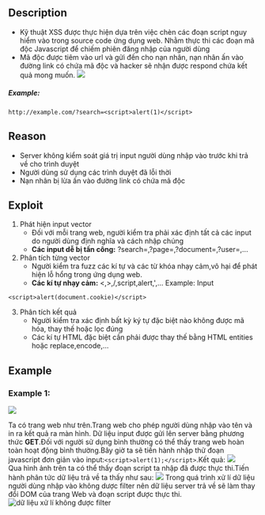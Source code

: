 ## Description
- Kỹ thuật XSS được thực hiện dựa trên việc chèn các đoạn script nguy hiểm vào trong source code ứng dụng web. Nhằm thực thi các đoạn mã độc Javascript để chiếm phiên đăng nhập của người dùng
- Mã độc được tiêm vào url và gửi đến cho nạn nhân, nạn nhân ấn vào đường link có chứa mã độc và hacker sẽ nhận được respond chứa kết quả mong muốn.
![](https://github.com/huyenlamchiton/owasp/blob/master/Input%20Validation%20Testing/image/1%20o_asKsD_JqunhqggHoxodw.png)  

##### Example:
```http://example.com/?search=<script>alert(1)</script>```
## Reason
- Server không kiểm soát giá trị input người dùng nhập vào trước khi trả về cho trình duyệt
- Người dùng sử dụng các trình duyệt đã lỗi thời
- Nạn nhân bị lừa ấn vào đường link có chứa mã độc
## Exploit
1. Phát hiện input vector  
    * Đối với mỗi trang web, người kiểm tra phải xác định tất cả các input do người dùng định nghĩa và cách nhập chúng
    * **Các input dễ bị tấn công:** ?search=,?page=,?document=,?user=,...
2. Phân tích từng vector 
    * Người kiểm tra fuzz các kí tự và các từ khóa nhạy cảm,vô hại để phát hiện lỗ hổng trong ứng dụng web.
    * **Các kí tự nhạy cảm:** <,>,/,script,alert,',...
Example: Input
```
<script>alert(document.cookie)</script>
```
3. Phân tích kết quả
    * Người kiểm tra xác định bất kỳ ký tự đặc biệt nào không được mã hóa, thay thế hoặc lọc đúng
    * Các kí tự HTML đặc biệt cần phải được thay thế bằng HTML entities hoặc replace,encode,...
## Example
### Example 1:
![](https://github.com/huyenlamchiton/owasp/blob/master/Input%20Validation%20Testing/image/001-1.png)  

Ta có trang web như trên.Trang web cho phép người dùng nhập vào tên và in ra kết quả ra màn hình. Dữ liệu input được gửi lên server bằng phương thức **GET**.Đối với người sử dụng bình thường có thể thấy trang web hoàn toàn hoạt động bình thường.Bây giờ ta sẽ tiến hành nhập thử đoạn javascript đơn giản vào input:```<script>alert(1);</script>```.Kết quả:
![](https://github.com/huyenlamchiton/owasp/blob/master/Input%20Validation%20Testing/image/001-2.png)  
Qua hình ảnh trên ta có thể thấy đoạn script ta nhập đã được thực thi.Tiến hành phân tức dữ liệu trả về ta thấy như sau:
![](https://github.com/huyenlamchiton/owasp/blob/master/Input%20Validation%20Testing/image/001-3.png) 
Trong quá trình xử lí dữ liệu người dùng nhập vào không dược filter nên dữ liệu server trả về sẽ làm thay đổi DOM của trang Web và đoạn script được thực thi.
![](https://github.com/huyenlamchiton/owasp/blob/master/Input%20Validation%20Testing/image/001-4.png "dữ liệu xử lí không được filter")